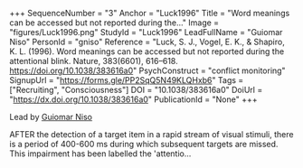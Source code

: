 +++
SequenceNumber = "3"
Anchor = "Luck1996"
Title = "Word meanings can be accessed but not reported during the..."
Image = "figures/Luck1996.png"
StudyId = "Luck1996"
LeadFullName = "Guiomar Niso"
PersonId = "gniso"
Reference = "Luck, S. J., Vogel, E. K., & Shapiro, K. L. (1996). Word meanings can be accessed but not reported during the attentional blink. Nature, 383(6601), 616–618. https://doi.org/10.1038/383616a0"
PsychConstruct = "conflict monitoring"
SignupUrl = "https://forms.gle/PP2SqQ5N49KLQHxb6"
Tags = ["Recruiting", "Consciousness"]
DOI = "10.1038/383616a0"
DoiUrl = "https://dx.doi.org/10.1038/383616a0"
PublicationId = "None"
+++

Lead by [Guiomar Niso](/people/#gniso)

AFTER the detection of a target item in a rapid stream of visual stimuli, there is a period of 400-600 ms during which subsequent targets are missed. This impairment has been labelled the 'attentio...